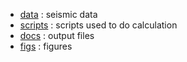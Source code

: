 
- [data](data/) : seismic data
- [scripts](scripts/) : scripts used to do calculation
- [docs](docs/) : output files
- [figs](figs/) : figures

